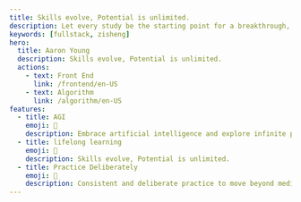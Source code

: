 ```yaml
---
title: Skills evolve, Potential is unlimited.
description: Let every study be the starting point for a breakthrough, and let technical skills be the cornerstone of your future.
keywords: [fullstack, zisheng]
hero:
  title: Aaron Young
  description: Skills evolve, Potential is unlimited.
  actions:
    - text: Front End
      link: /frontend/en-US
    - text: Algorithm
      link: /algorithm/en-US
features:
  - title: AGI
    emoji: 🌈
    description: Embrace artificial intelligence and explore infinite possibilities.
  - title: lifelong learning
    emoji: 💎
    description: Skills evolve, Potential is unlimited.
  - title: Practice Deliberately
    emoji: 🚀
    description: Consistent and deliberate practice to move beyond mediocrity to excellence
---
```

